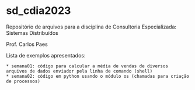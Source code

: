 # sd_cdia2023

Repositório de arquivos para a disciplina de Consultoria Especializada: Sistemas Distribuídos

Prof. Carlos Paes

Lista de exemplos apresentados:

    * semana01: código para calcular a média de vendas de diversos arquivos de dados enviador pela linha de comando (shell)
    * semana02: código em python usando o módulo os (chamadas para criação de processos)
    